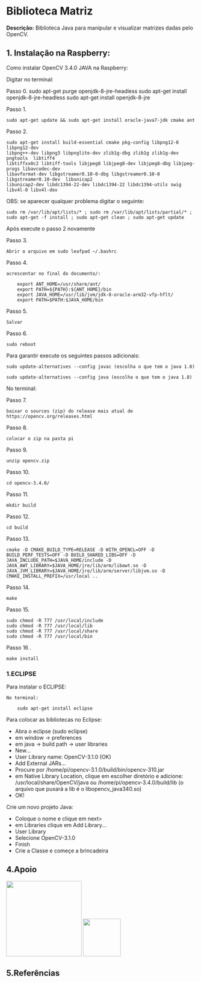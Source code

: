 # Biblioteca Matriz 

**Descrição:** Biblioteca Java para manipular e visualizar matrizes dadas pelo OpenCV.

##


## 1. Instalação na Raspberry:

Como instalar OpenCV 3.4.0 JAVA na Raspberry:

Digitar no terminal:

Passo 0. 
	sudo apt-get purge openjdk-8-jre-headless
	sudo apt-get install openjdk-8-jre-headless
	sudo apt-get install openjdk-8-jre

Passo 1. 
			
	sudo apt-get update && sudo apt-get install oracle-java7-jdk cmake ant
			
Passo 2. 
			
	sudo apt-get install build-essential cmake pkg-config libpng12-0 libpng12-dev 
	libpng++-dev libpng3 libpnglite-dev zlib1g-dbg zlib1g zlib1g-dev pngtools  libtiff4 
	libtiffxx0c2 libtiff-tools libjpeg8 libjpeg8-dev libjpeg8-dbg libjpeg-progs libavcodec-dev   
	libavformat-dev libgstreamer0.10-0-dbg libgstreamer0.10-0 libgstreamer0.10-dev  libunicap2 
	libunicap2-dev libdc1394-22-dev libdc1394-22 libdc1394-utils swig libv4l-0 libv4l-dev
    
OBS: se aparecer qualquer problema digitar o seguinte:
		
    sudo rm /var/lib/apt/lists/* ; sudo rm /var/lib/apt/lists/partial/* ; sudo apt-get -f install ; sudo apt-get clean ; sudo apt-get update
    
Após execute o passo 2 novamente

Passo 3.
			
	Abrir o arquivo em sudo leafpad ~/.bashrc
			
Passo 4. 
		
	acrescentar no final do documento/:

		export ANT_HOME=/usr/share/ant/
		export PATH=${PATH}:${ANT_HOME}/bin
		export JAVA_HOME=/usr/lib/jvm/jdk-8-oracle-arm32-vfp-hflt/
		export PATH=$PATH:$JAVA_HOME/bin
				
Passo 5.
			
	Salvar
			
Passo 6. 
		
	sudo reboot

Para garantir execute os seguintes passos adicionais:
			
	sudo update-alternatives --config javac (escolha o que tem o java 1.8)
           
	sudo update-alternatives --config java (escolha o que tem o java 1.8)

No terminal:

Passo 7.

	baixar o sources (zip) do release mais atual de https://opencv.org/releases.html
			
Passo 8.
			
	colocar o zip na pasta pi
			
Passo 9.
			
	unzip opencv.zip 
		
Passo 10.
			
	cd opencv-3.4.0/
			
Passo 11.
			
	mkdir build
			
Passo 12.
		
	cd build
		
Passo 13.
			
	cmake -D CMAKE_BUILD_TYPE=RELEASE -D WITH_OPENCL=OFF -D BUILD_PERF_TESTS=OFF -D BUILD_SHARED_LIBS=OFF -D JAVA_INCLUDE_PATH=$JAVA_HOME/include -D JAVA_AWT_LIBRARY=$JAVA_HOME/jre/lib/arm/libawt.so -D JAVA_JVM_LIBRARY=$JAVA_HOME/jre/lib/arm/server/libjvm.so -D CMAKE_INSTALL_PREFIX=/usr/local ..
			
Passo 14.

	make
			
Passo 15.
				
	sudo chmod -R 777 /usr/local/include
	sudo chmod -R 777 /usr/local/lib
	sudo chmod -R 777 /usr/local/share
	sudo chmod -R 777 /usr/local/bin
			
Passo 16 .
			
	make install


### 1.ECLIPSE

Para instalar o ECLIPSE:

	No terminal: 
	
		sudo apt-get install eclipse

Para colocar as bibliotecas no Eclipse:

* Abra o eclipse (sudo eclipse)
* em window -> preferences
* em java -> build path -> user libraries
* New...
* User Library name: OpenCV-3.1.0 (OK)
* Add External JARs...
* Procure por /home/pi/opencv-3.1.0/build/bin/opencv-310.jar
* em Native Library Location, clique em escolher diretório e adicione: /usr/local/share/OpenCV/java ou /home/pi/opencv-3.4.0/build/lib (o arquivo que puxará a lib é o libopencv_java340.so)
* OK!

Crie um novo projeto Java:

* Coloque o nome e clique em next>
* em Libraries clique em Add Library...
* User Library
* Selecione OpenCV-3.1.0
* Finish
* Crie a Classe e começe a brincadeira


## 4.Apoio

<img src="http://www.fc.unesp.br/Home/Cursos/Fisica/fisica-fapesp.png" width="200">
  
<img src = "http://proad.ufabc.edu.br/images/headers/logo_ufabc.png" width="100">

## 5.Referências 